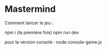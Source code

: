 # Mastermind

Comment lancer le jeu :

npm i (la première fois)
npm run dev

pour la version console : node console-game.js
